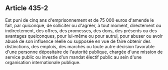 Article 435-2
----
Est puni de cinq ans d'emprisonnement et de 75 000 euros d'amende le fait, par
quiconque, de solliciter ou d'agréer, à tout moment, directement ou
indirectement, des offres, des promesses, des dons, des présents ou des
avantages quelconques, pour lui-même ou pour autrui, pour abuser ou avoir abusé
de son influence réelle ou supposée en vue de faire obtenir des distinctions,
des emplois, des marchés ou toute autre décision favorable d'une personne
dépositaire de l'autorité publique, chargée d'une mission de service public ou
investie d'un mandat électif public au sein d'une organisation internationale
publique.
